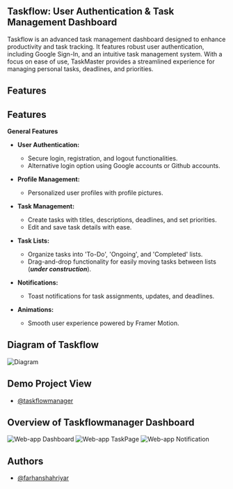 ## Taskflow: User Authentication & Task Management Dashboard

Taskflow is an advanced task management dashboard designed to enhance productivity and task tracking. It features robust user authentication, including Google Sign-In, and an intuitive task management system. With a focus on ease of use, TaskMaster provides a streamlined experience for managing personal tasks, deadlines, and priorities.
## Features


## Features

**General Features**  
- **User Authentication:**
    - Secure login, registration, and logout functionalities.
    - Alternative login option using Google accounts or Github accounts.

- **Profile Management:**
    - Personalized user profiles with profile pictures.
    
- **Task Management:**
    - Create tasks with titles, descriptions, deadlines, and set priorities.
    - Edit and save task details with ease.

- **Task Lists:**
    - Organize tasks into 'To-Do', 'Ongoing', and 'Completed' lists.
    - Drag-and-drop functionality for easily moving tasks between lists (***under construction***).

- **Notifications:**
    - Toast notifications for task assignments, updates, and deadlines.

- **Animations:**
    - Smooth user experience powered by Framer Motion.

## Diagram of Taskflow
![Diagram](https://utfs.io/f/16574aa9-c1f7-47a5-8bd4-733eea3ad11c-nys99p.png)

## Demo Project View

- [@taskflowmanager](https://taskflowmanager.netlify.app/)


## Overview of Taskflowmanager Dashboard
![Web-app Dashboard](https://utfs.io/f/d6bb3dcc-4cd2-45b9-8b29-ac442bd4af64-gt1gv5.png)
![Web-app TaskPage](https://utfs.io/f/a7d5fb28-34e9-4547-82e2-6309564918a6-vk7446.jpg)
![Web-app Notification](https://utfs.io/f/a7f8fce9-6896-4580-b84a-8df30220cf9b-4i3ti3.png)

## Authors

- [@farhanshahriyar](https://github.com/farhanshahriyar)

